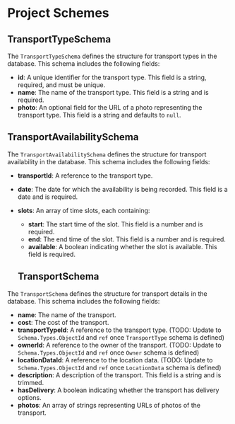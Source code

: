 # Project Schemes

## TransportTypeSchema

The `TransportTypeSchema` defines the structure for transport types in the database. This schema includes the following fields:

- **id**: A unique identifier for the transport type. This field is a string, required, and must be unique.
- **name**: The name of the transport type. This field is a string and is required.
- **photo**: An optional field for the URL of a photo representing the transport type. This field is a string and defaults to `null`.

## TransportAvailabilitySchema

The `TransportAvailabilitySchema` defines the structure for transport availability in the database. This schema includes the following fields:

- **transportId**: A reference to the transport type.
- **date**: The date for which the availability is being recorded. This field is a date and is required.
- **slots**: An array of time slots, each containing:

  - **start**: The start time of the slot. This field is a number and is required.
  - **end**: The end time of the slot. This field is a number and is required.
  - **available**: A boolean indicating whether the slot is available. This field is required.

  ## TransportSchema

The `TransportSchema` defines the structure for transport details in the database. This schema includes the following fields:

- **name**: The name of the transport.
- **cost**: The cost of the transport.
- **transportTypeId**: A reference to the transport type. (TODO: Update to `Schema.Types.ObjectId` and `ref` once `TransportType` schema is defined)
- **ownerId**: A reference to the owner of the transport. (TODO: Update to `Schema.Types.ObjectId` and `ref` once `Owner` schema is defined)
- **locationDataId**: A reference to the location data. (TODO: Update to `Schema.Types.ObjectId` and `ref` once `LocationData` schema is defined)
- **description**: A description of the transport. This field is a string and is trimmed.
- **hasDelivery**: A boolean indicating whether the transport has delivery options.
- **photos**: An array of strings representing URLs of photos of the transport.
